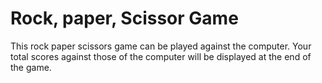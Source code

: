 # Rock, paper, Scissor Game


This rock paper scissors game can be played against the computer. Your total scores against those of the computer will be displayed at the end of the game.